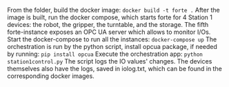 From the folder, build the docker image:
`docker build -t forte .`
After the image is built, run the docker compose, which starts forte for 4 Station 1 devices: the robot, the gripper, the turntable, and the storage. The fifth forte-instance exposes an OPC UA server which allows to monitor I/Os. Start the docker-compose to run all the instances:
`docker-compose up`
The orchestration is run by the python script, install opcua package, if needed by running:
`pip install opcua`
Execute the orchestration app:
`python station1control.py`
The script logs the IO values' changes. The devices themselves also have the logs, saved in iolog.txt, which can be found in the corresponding docker images.
